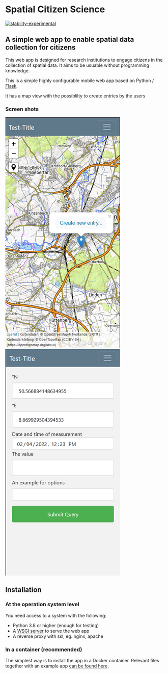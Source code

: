 # Spatial Citizen Science

[![stability-experimental](https://img.shields.io/badge/stability-experimental-orange.svg)]() 

## A simple web app to enable spatial data collection for citizens

This web app is designed for research institutions to engage citizens in the collection of spatial data. 
It aims to be usuable without programming knowledge. 

This is a simple highly configurable mobile web app based on Python / [Flask](https://palletsprojects.com/p/flask/).

It has a map view with the possiblilty to create entries by the users

### Screen shots
![screenshot map](example/media/screenshot-map.png) ![sreenshot form](example/media/screenshot-form.png)




## Installation

### At the operation system level

 You need access to a system with the following:

- Python 3.8 or higher (enough for testing)
- A [WSGI server](https://flask.palletsprojects.com/en/2.0.x/deploying/wsgi-standalone/) to serve the web app
- A reverse proxy with ssl, eg. nginx, apache

### In a container (recommended)

The simplest way is to install the app in a Docker container. Relevant files together with an example app [can be found
here](https://github.com/jlu-ilr-hydro/spatialcitizenscience-docker). 







